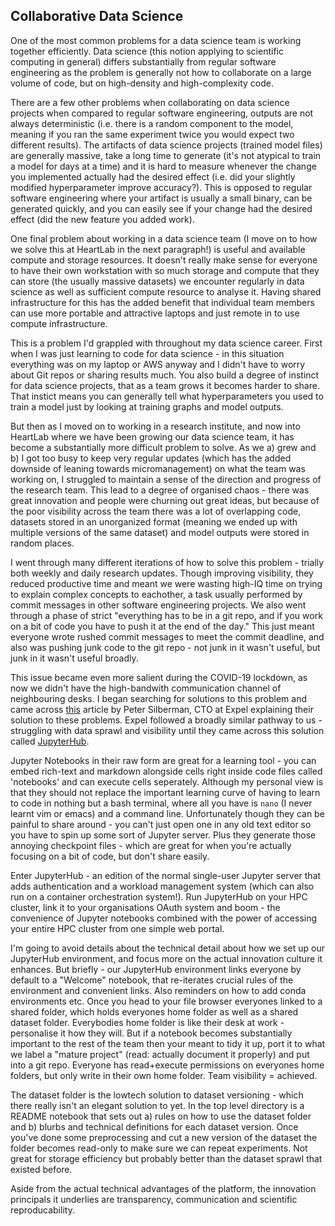 ## Collaborative Data Science

One of the most common problems for a data science team is working together efficiently. Data science (this notion applying to scientific computing in general) differs substantially from regular software engineering as the problem is generally not how to collaborate on a large volume of code, but on high-density and high-complexity code. 

There are a few other problems when collaborating on data science projects when compared to regular software engineering, outputs are not always deterministic (i.e. there is a random component to the model, meaning if you ran the same experiment twice you would expect two different results). The artifacts of data science projects (trained model files) are generally massive, take a long time to generate (it's not atypical to train a model for days at a time) and it is hard to measure whenever the change you implemented actually had the desired effect (i.e. did your slightly modified hyperparameter improve accuracy?). This is opposed to regular software engineering where your artifact is usually a small binary, can be generated quickly, and you can easily see if your change had the desired effect (did the new feature you added work).

One final problem about working in a data science team (I move on to how we solve this at HeartLab in the next paragraph!) is useful and available compute and storage resources. It doesn't really make sense for everyone to have their own workstation with so much storage and compute that they can store (the usually massive datasets) we encounter regularly in data science as well as sufficient compute resource to analyse it. Having shared infrastructure for this has the added benefit that individual team members can use more portable and attractive laptops and just remote in to use compute infrastructure. 

This is a problem I'd grappled with throughout my data science career. First when I was just learning to code for data science - in this situation everything was on my laptop or AWS anyway and I didn't have to worry about Git repos or sharing results much. You also build a degree of instinct for data science projects, that as a team grows it becomes harder to share. That instict means you can generally tell what hyperparameters you used to train a model just by looking at training graphs and model outputs. 

But then as I moved on to working in a research institute, and now into HeartLab where we have been growing our data science team, it has become a substantially more difficult problem to solve. As we a) grew and b) I got too busy to keep very regular updates (which has the added downside of leaning towards micromanagement) on what the team was working on, I struggled to maintain a sense of the direction and progress of the research team. This lead to a degree of organised chaos - there was great innovation and people were churning out great ideas, but because of the poor visibility across the team there was a lot of overlapping code, datasets stored in an unorganized format (meaning we ended up with multiple versions of the same dataset) and model outputs were stored in random places. 

I went through many different iterations of how to solve this problem - trially both weekly and daily research updates. Though improving visibility, they reduced productive time and meant we were wasting high-IQ time on trying to explain complex concepts to eachother, a task usually performed by commit messages in other software engineering projects. We also went through a phase of strict "everything has to be in a git repo, and if you work on a bit of code you have to push it at the end of the day." This just meant everyone wrote rushed commit messages to meet the commit deadline, and also was pushing junk code to the git repo - not junk in it wasn't useful, but junk in it wasn't useful broadly.

This issue became even more salient during the COVID-19 lockdown, as now we didn't have the high-bandwith communication channel of neighbouring desks. I began searching for solutions to this problem and came across [this](https://expel.io/blog/our-journey-jupyterhub-beyond/) article by Peter Silberman, CTO at Expel explaining their solution to these problems. Expel followed a broadly similar pathway to us - struggling with data sprawl and visibility until they came across this solution called [JupyterHub](https://jupyter.org/hub).

Jupyter Notebooks in their raw form are great for a learning tool - you can embed rich-text and markdown alongside cells right inside code files called 'notebooks' and can execute cells seperately. Although my personal view is that they should not replace the important learning curve of having to learn to code in nothing but a bash terminal, where all you have is `nano` (I never learnt vim or emacs) and a command line. Unfortunately though they can be painful to share around - you can't just open one in any old text editor so you have to spin up some sort of Jupyter server. Plus they generate those annoying checkpoint files - which are great for when you're actually focusing on a bit of code, but don't share easily.

Enter JupyterHub - an edition of the normal single-user Jupyter server that adds authentication and a workload management system (which can also run on a container orchestration system!). Run JupyterHub on your HPC cluster, link it to your organisations OAuth system and boom - the convenience of Jupyter notebooks combined with the power of accessing your entire HPC cluster from one simple web portal.  

I'm going to avoid details about the technical detail about how we set up our JupyterHub environment, and focus more on the actual innovation culture it enhances. But briefly - our JupyterHub environment links everyone by default to a "Welcome" notebook, that re-iterates crucial rules of the environment and convenient links. Also reminders on how to add conda environments etc. Once you head to your file browser everyones linked to a shared folder, which holds everyones home folder as well as a shared dataset folder. Everybodies home folder is like their desk at work - personalise it how they will. But if a notebook becomes substantially important to the rest of the team then your meant to tidy it up, port it to what we label a "mature project" (read: actually document it properly) and put into a git repo. Everyone has read+execute permissions on everyones home folders, but only write in their own home folder. Team visibility = achieved. 

The dataset folder is the lowtech solution to dataset versioning - which there really isn't an elegant solution to yet. In the top level directory is a README notebook that sets out a) rules on how to use the dataset folder and b) blurbs and technical definitions for each dataset version. Once you've done some preprocessing and cut a new version of the dataset the folder becomes read-only to make sure we can repeat experiments. Not great for storage efficiency but probably better than the dataset sprawl that existed before.

Aside from the actual technical advantages of the platform, the innovation principals it underlies are transparency, communication and scientific reproducability. 